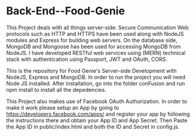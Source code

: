 # Back-End--Food-Genie

This Project deals with all things server-side. 
Secure Communication Web protocols such as HTTP and HTTPS have been used along with NodeJS modules and Express for building web servers. 
On the database side, MongoDB and Mongoose has been used for accessing MongoDB from NodeJS. 
I have developed RESTful web services using (MERN) technical stack with authentication using Passport, JWT and OAuth, CORS. 

This is the repository for Food Genie's Server-side Development with NodeJS, Express and MongoDB. 
In order to run the project you will need Node JS installed. 
After installation, go into the folder conFusion and run npm install to install all the depedencies. 

This Project also makes use of Facebook OAuth Authorization. 
In order to make it work please setup an App by going to https://developers.facebook.com/apps/ and register your app by following the instructions there and obtain your App ID and App Secret. 
Then Paste the App ID in public/index.html and both the ID and Secret in config.js.
